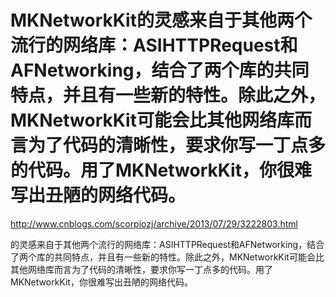 # MKNetworkKit的灵感来自于其他两个流行的网络库：ASIHTTPRequest和AFNetworking，结合了两个库的共同特点，并且有一些新的特性。除此之外，MKNetworkKit可能会比其他网络库而言为了代码的清晰性，要求你写一丁点多的代码。用了MKNetworkKit，你很难写出丑陋的网络代码。

http://www.cnblogs.com/scorpiozj/archive/2013/07/29/3222803.html


的灵感来自于其他两个流行的网络库：ASIHTTPRequest和AFNetworking，结合了两个库的共同特点，并且有一些新的特性。除此之外，MKNetworkKit可能会比其他网络库而言为了代码的清晰性，要求你写一丁点多的代码。用了MKNetworkKit，你很难写出丑陋的网络代码。

